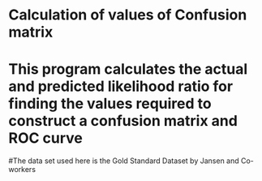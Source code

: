 # Calculation of values of Confusion matrix


# This program calculates the actual and predicted likelihood ratio for finding the values required to construct a confusion matrix and ROC curve
#The data set used here is the Gold Standard Dataset by Jansen and Co-workers  
